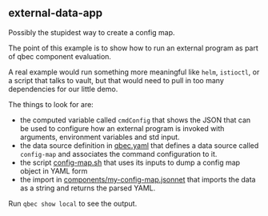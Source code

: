 external-data-app
---

Possibly the stupidest way to create a config map.

The point of this example is to show how to run an external program as part of qbec component evaluation.

A real example would run something more meaningful like `helm`, `istioctl`, or a script that talks to vault,
but that would need to pull in too many dependencies for our little demo.

The things to look for are:

* the computed variable called `cmdConfig` that shows the JSON that can be used to configure how an external
  program is invoked with arguments, environment variables and std input.
* the data source definition in [qbec.yaml](qbec.yaml) that defines a data source called `config-map` and associates the
  command configuration to it.
* the script [config-map.sh](config-map.sh) that uses its inputs to dump a config map object in YAML form
* the import in [components/my-config-map.jsonnet](components/my-config-map.jsonnet) that imports the data as a 
  string and returns the parsed YAML.
  
Run `qbec show local` to see the output.
